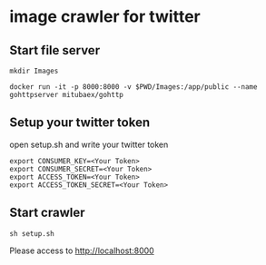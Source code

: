 # image crawler for twitter

## Start file server

```
mkdir Images

docker run -it -p 8000:8000 -v $PWD/Images:/app/public --name gohttpserver mitubaex/gohttp
```

## Setup your twitter token

open setup.sh and write your twitter token

```
export CONSUMER_KEY=<Your Token>
export CONSUMER_SECRET=<Your Token>
export ACCESS_TOKEN=<Your Token>
export ACCESS_TOKEN_SECRET=<Your Token>
```

## Start crawler

```
sh setup.sh
```

Please access to [http://localhost:8000](http://localhost:8000)
